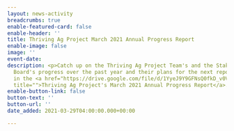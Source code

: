 ```yaml
---
layout: news-activity
breadcrumbs: true
enable-featured-card: false
enable-header: ''
title: Thriving Ag Project March 2021 Annual Progress Report
enable-image: false
image: ''
event-date: 
description: <p>Catch up on the Thriving Ag Project Team's and the Stakeholder Advisory
  Board's progress over the past year and their plans for the next reporting period
  in the <a href="https://drive.google.com/file/d/1YyeJ9Y9GFNsQ0fkD_v0VutH6taFvO0oN/view?usp=sharing"
  title="">Thriving Ag Project's March 2021 Annual Progress Report</a>.</p>
enable-button-link: false
button-text: ''
button-url: ''
date_added: 2021-03-29T04:00:00.000+00:00

---
```

